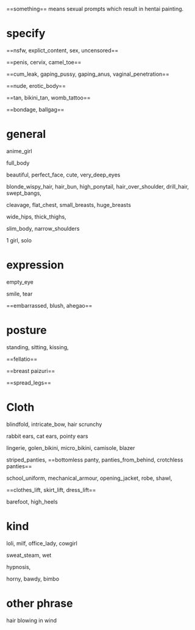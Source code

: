 
==something== means sexual prompts which result in hentai painting.


# specify

==nsfw, explict_content, sex, uncensored==

==penis, cervix, camel_toe==

==cum_leak, gaping_pussy, gaping_anus, vaginal_penetration==

==nude, erotic_body==

==tan, bikini_tan, womb_tattoo==

==bondage, ballgag==

# general

anime_girl

full_body

beautiful, perfect_face, cute, very_deep_eyes

blonde_wispy_hair, hair_bun, high_ponytail, hair_over_shoulder, drill_hair, swept_bangs, 

cleavage, flat_chest, small_breasts, huge_breasts

wide_hips, thick_thighs, 

slim_body, narrow_shoulders


1 girl, solo

# expression

empty_eye

smile, tear

==embarrassed, blush, ahegao==

# posture

standing, sitting, kissing, 

==fellatio==

==breast paizuri==

==spread_legs==


# Cloth

blindfold, intricate_bow, hair scrunchy

rabbit ears, cat ears, pointy ears

lingerie, golen_bikini, micro_bikini, camisole, blazer

striped_panties, ==bottomless panty, panties_from_behind, crotchless panties==

school_uniform, mechanical_armour, opening_jacket, robe, shawl, 

==clothes_lift, skirt_lift, dress_lift==

barefoot, high_heels


# kind

loli, milf, office_lady, cowgirl





sweat_steam, wet



hypnosis,


horny, bawdy, bimbo

# other phrase

hair blowing in wind